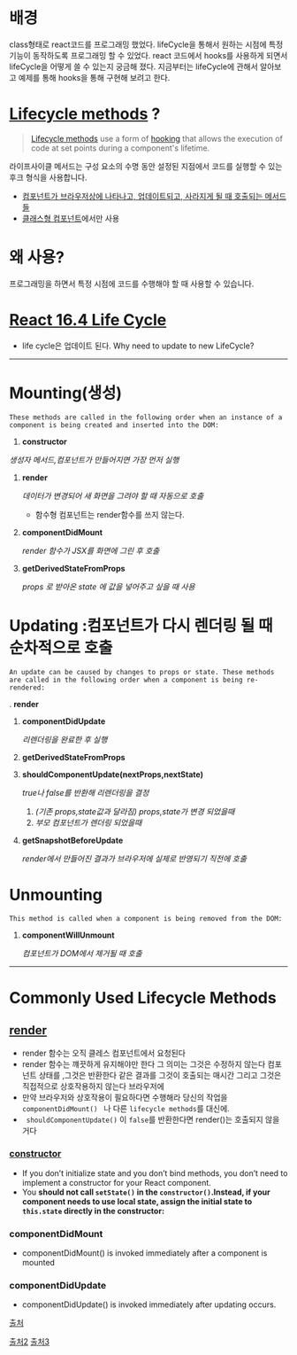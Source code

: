 # 배경

class형태로 react코드를 프로그래밍 했었다.
lifeCycle을 통해서 원하는 시점에 특정 기능이 동작하도록 프로그래밍 할 수 있었다.
react 코드에서 hooks를 사용하게 되면서 lifeCycle을 어떻게 쓸 수 있는지 궁금해 졌다.
지금부터는 lifeCycle에 관해서 알아보고 예제를 통해 hooks을 통해 구현해 보려고 한다.

# [Lifecycle methods](https://projects.wojtekmaj.pl/react-lifecycle-methods-diagram/) ?

>[Lifecycle methods](https://en.wikipedia.org/wiki/React_(JavaScript_library)#Lifecycle_methods) use a form of [hooking](https://en.wikipedia.org/wiki/Hooking) that allows the execution of code at set points during a component's lifetime.

라이프사이클 메서드는 구성 요소의 수명 동안 설정된 지점에서 코드를 실행할 수 있는 후크 형식을 사용합니다.

- [컴포넌트가 브라우저상에 나타나고, 업데이트되고, 사라지게 될 때 호출되는 메서드들](https://react.vlpt.us/basic/25-lifecycle.html)
- [클래스형 컴포넌트](https://react.vlpt.us/basic/24-class-component.html)에서만 사용

# 왜 사용?
프로그래밍을 하면서 특정 시점에 코드를 수행해야 할 때 사용할 수 있습니다.

# [React 16.4 Life Cycle](https://miro.medium.com/max/2000/1*rrl7MQc41h5ElkLmMTdSUA.jpeg)

* life cycle은 업데이트 된다.
Why need to update to new LifeCycle?
---

# Mounting(생성)
```
These methods are called in the following order when an instance of a component is being created and inserted into the DOM:
```

1.  **constructor**

*생성자 메서드,컴포넌트가 만들어지면 가장 먼저 실행*

1. **render**
    
    *데이터가 변경되어 새 화면을 그려야 할 때 자동으로 호출*
    
    - 함수형 컴포넌트는 render함수를 쓰지 않는다.
2. **componentDidMount**
    
    *render 함수가 JSX를 화면에 그린 후 호출*
    
3. **getDerivedStateFromProps**
    
    *props 로 받아온 state 에 값을 넣어주고 싶을 때 사용*

# Updating :컴포넌트가 다시 렌더링 될 때 순차적으로 호출

```
An update can be caused by changes to props or state. These methods are called in the following order when a component is being re-rendered:
```

.  **render**

1. **componentDidUpdate**
    
    *리렌더링을 완료한 후 실행*
    
2. **getDerivedStateFromProps**
3. **shouldComponentUpdate(nextProps,nextState)**
    
      *true나 false를 반환해 리렌더링을 결정*
    
    1.  *(기존 props,state값과 달라짐) props,state가 변경 되었을때*
    2. *부모 컴포넌트가 렌더링 되었을때*
4. **getSnapshotBeforeUpdate**
    
    *render에서 만들어진 결과가 브라우저에 실제로 반영되기 직전에 호출*

# Unmounting

```
This method is called when a component is being removed from the DOM:
```

1. **componentWillUnmount**
    
    *컴포넌트가 DOM에서 제거될 때 호출*

---

# Commonly Used Lifecycle Methods

## [render](https://reactjs.org/docs/react-component.html#render)

* render 함수는 오직 클레스 컴포넌트에서 요청된다
* render 함수는 꺠끗하게 유지해야만 한다 그 의미는 그것은 수정하지 않는다 컴포넌트 상태를 ,그것은 반환한다 같은 결과를 그것이 호출되는 매시간 그리고 그것은 직접적으로 상호작용하지 않는다 브라우저에
* 만약 브라우저와 상호작용이 필요하다면 수행해라 당신의 작업을 `componentDidMount() ` 나 다른 `lifecycle methods`를 대신에.
* ` shouldComponentUpdate()` 이 `false`를 반환한다면 render()는 호출되지 않을 거다

### [constructor](https://reactjs.org/docs/react-component.html#constructor)
* If you don’t initialize state and you don’t bind methods, you don’t need to implement a constructor for your React component.
* You <b>should not call `setState()` in the `constructor()`.Instead, if your component needs to use local state, <b>assign the initial state to `this.state`</b> directly in the constructor:</b>

### componentDidMount
* componentDidMount() is invoked immediately after a component is mounted

### componentDidUpdate
* componentDidUpdate() is invoked immediately after updating occurs.

[출처](https://velog.io/@delilah/React-5-Component-%EC%BB%B4%ED%8F%AC%EB%84%8C%ED%8A%B8%EC%9D%98-%EC%83%9D%EB%AA%85%EC%A3%BC%EA%B8%B0)

[출처2](https://kyun2da.dev/react/%EB%A6%AC%EC%95%A1%ED%8A%B8-%EB%9D%BC%EC%9D%B4%ED%94%84%EC%82%AC%EC%9D%B4%ED%81%B4%EC%9D%98-%EC%9D%B4%ED%95%B4/)
[출처3](https://velog.io/@jeonghoheo/React-Hooks%EB%A6%AC%EC%95%A1%ED%8A%B8-%ED%9B%85%EC%8A%A4%EC%9D%98-%EA%B8%B0%EB%B3%B8-Part-1-2jjxpaobgg)
